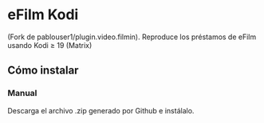 # eFilm Kodi

(Fork de pablouser1/plugin.video.filmin).
Reproduce los préstamos de eFilm usando Kodi ≥ 19 (Matrix)

## Cómo instalar
### Manual
Descarga el archivo .zip generado por Github e instálalo.


